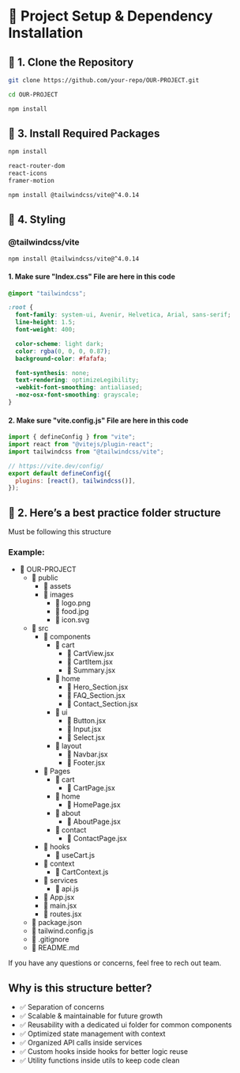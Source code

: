 # 🚀 Project Setup & Dependency Installation

## 📌 1. Clone the Repository

```sh
git clone https://github.com/your-repo/OUR-PROJECT.git

cd OUR-PROJECT

npm install
```

## 🧩 3. Install Required Packages

```sh
npm install

react-router-dom
react-icons
framer-motion

npm install @tailwindcss/vite@^4.0.14

```

## 🎨 4. Styling

### @tailwindcss/vite

```sh
npm install @tailwindcss/vite@^4.0.14
```

#### 1. Make sure "Index.css" File are here in this code

```css
@import "tailwindcss";

:root {
  font-family: system-ui, Avenir, Helvetica, Arial, sans-serif;
  line-height: 1.5;
  font-weight: 400;

  color-scheme: light dark;
  color: rgba(0, 0, 0, 0.87);
  background-color: #fafafa;

  font-synthesis: none;
  text-rendering: optimizeLegibility;
  -webkit-font-smoothing: antialiased;
  -moz-osx-font-smoothing: grayscale;
}
```

#### 2. Make sure "vite.config.js" File are here in this code

```jsx
import { defineConfig } from "vite";
import react from "@vitejs/plugin-react";
import tailwindcss from "@tailwindcss/vite";

// https://vite.dev/config/
export default defineConfig({
  plugins: [react(), tailwindcss()],
});
```

## 📂 2. Here’s a best practice folder structure

Must be following this structure

### Example:

- 📂 OUR-PROJECT
  - 📂 public
    - 📂 assets
    - 📂 images
      - 📄 logo.png
      - 📄 food.jpg
      - 📄 icon.svg
  - 📂 src
    - 📂 components
      - 📂 cart
        - 📄 CartView.jsx
        - 📄 CartItem.jsx
        - 📄 Summary.jsx
      - 📂 home
        - 📄 Hero_Section.jsx
        - 📄 FAQ_Section.jsx
        - 📄 Contact_Section.jsx
      - 📂 ui
        - 📄 Button.jsx
        - 📄 Input.jsx
        - 📄 Select.jsx
      - 📂 layout
        - 📄 Navbar.jsx
        - 📄 Footer.jsx
    - 📂 Pages
      - 📂 cart
        - 📄 CartPage.jsx
      - 📂 home
        - 📄 HomePage.jsx
      - 📂 about
        - 📄 AboutPage.jsx
      - 📂 contact
        - 📄 ContactPage.jsx
    - 📂 hooks
      - 📄 useCart.js
    - 📂 context
      - 📄 CartContext.js
    - 📂 services
      - 📄 api.js
    - 📄 App.jsx
    - 📄 main.jsx
    - 📄 routes.jsx
  - 📄 package.json
  - 📄 tailwind.config.js
  - 📄 .gitignore
  - 📄 README.md

If you have any questions or concerns, feel free to rech out team.

## Why is this structure better?

- ✅ Separation of concerns
- ✅ Scalable & maintainable for future growth
- ✅ Reusability with a dedicated ui folder for common components
- ✅ Optimized state management with context
- ✅ Organized API calls inside services
- ✅ Custom hooks inside hooks for better logic reuse
- ✅ Utility functions inside utils to keep code clean
